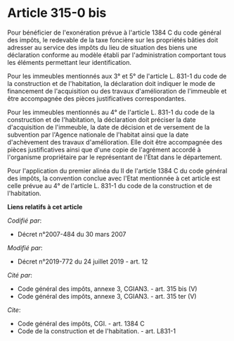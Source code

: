 # Article 315-0 bis

Pour bénéficier de l'exonération prévue à l'article 1384 C du code général des impôts, le redevable de la taxe foncière sur
les propriétés bâties doit adresser au service des impôts du lieu de situation des biens une déclaration conforme au modèle
établi par l'administration comportant tous les éléments permettant leur identification.

Pour les immeubles mentionnés aux 3° et 5° de l'article L. 831-1 du code de la construction et de l'habitation, la
déclaration doit indiquer le mode de financement de l'acquisition ou des travaux d'amélioration de l'immeuble et être
accompagnée des pièces justificatives correspondantes.

Pour les immeubles mentionnés au 4° de l'article L. 831-1 du code de la construction et de l'habitation, la déclaration doit
préciser la date d'acquisition de l'immeuble, la date de décision et de versement de la subvention par l'Agence nationale de
l'habitat ainsi que la date d'achèvement des travaux d'amélioration. Elle doit être accompagnée des pièces justificatives
ainsi que d'une copie de l'agrément accordé à l'organisme propriétaire par le représentant de l'Etat dans le département.

Pour l'application du premier alinéa du II de l'article 1384 C du code général des impôts, la convention conclue avec l'Etat
mentionnée à cet article est celle prévue au 4° de l'article L. 831-1 du code de la construction et de l'habitation.

**Liens relatifs à cet article**

_Codifié par_:

  - Décret n°2007-484 du 30 mars 2007

_Modifié par_:

  - Décret n°2019-772 du 24 juillet 2019 - art. 12

_Cité par_:

  - Code général des impôts, annexe 3, CGIAN3. - art. 315 bis (V)
  - Code général des impôts, annexe 3, CGIAN3. - art. 315 ter (V)

_Cite_:

  - Code général des impôts, CGI. - art. 1384 C
  - Code de la construction et de l'habitation. - art. L831-1
